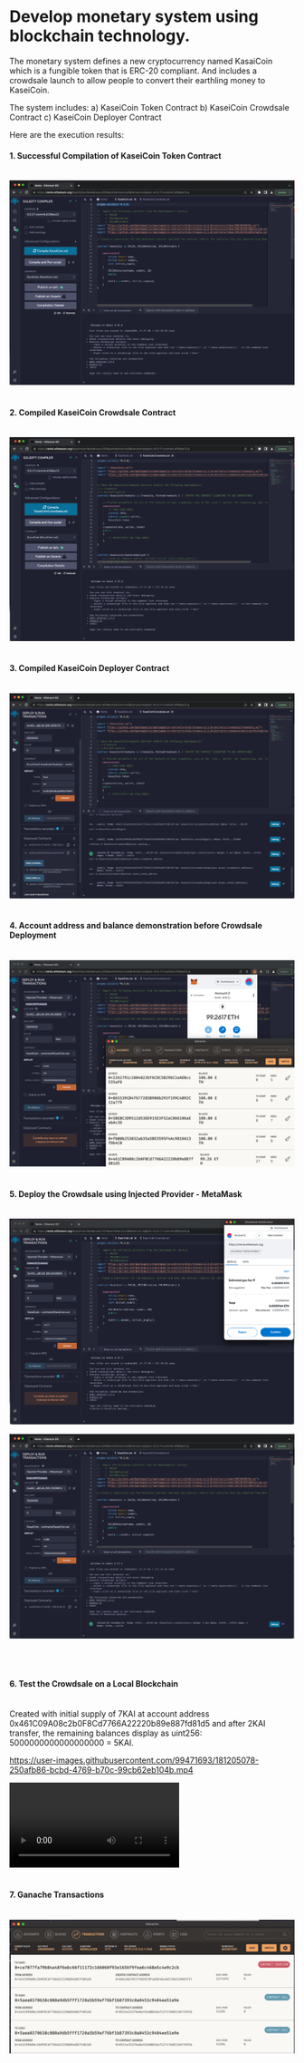 # Develop monetary system using blockchain technology.

The monetary system defines a new cryptocurrency named KasaiCoin which is a fungible token that is ERC-20 compliant. 
And includes a crowdsale launch to allow people to convert their earthling money to KaseiCoin.

The system includes:
a) KaseiCoin Token Contract
b) KaseiCoin Crowdsale Contract
c) KaseiCoin Deployer Contract

Here are the execution results:
#### **1. Successful Compilation of KaseiCoin Token Contract** <br/><br/>

![](Execution_Results/Compiled_KaseiCoin.png)
<br/><br/>

#### **2. Compiled KaseiCoin Crowdsale Contract** <br/><br/>
![](Execution_Results/Compiled_Crowdsale.png)
<br/><br/>

#### **3. Compiled KaseiCoin Deployer Contract** <br/><br/>
![](Execution_Results/CrowdsaleDeployer_Deployment.png)
<br/><br/>

#### **4. Account address and balance demonstration before Crowdsale Deployment** <br/><br/>
![](Execution_Results/Before_Kasei_Deployment.png)
<br/><br/>

#### **5. Deploy the Crowdsale using Injected Provider - MetaMask**  <br/><br/>
![](Execution_Results/Metamask_Connect_during_Deployment.png)
<br/>

![](Execution_Results/After_Successful_Deployment.png)

<br/><br/>
#### **6. Test the Crowdsale on a Local Blockchain** <br/><br/>
Created with initial supply of 7KAI at account address 0x461C09A08c2b0F8Cd7766A22220b89e887fd81d5 and after 2KAI transfer, the remaining balances display as uint256: 5000000000000000000 = 5KAI.


https://user-images.githubusercontent.com/99471693/181205078-250afb86-bcbd-4769-b70c-99cb62eb104b.mp4

![Test the Crowdsale Demo](Execution_Results/Kaseicoin_Crowdsale.mp4)
<br/><br/>

#### **7. Ganache Transactions** <br/><br/>
![](Execution_Results/Ganache_Transactions.png)


